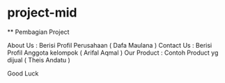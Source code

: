 # project-mid

** Pembagian Project

About Us : Berisi Profil Perusahaan ( Dafa Maulana )
Contact Us : Berisi Profil Anggota kelompok ( Arifal Aqmal )
Our Product : Contoh Product yg dijual ( Theis Andatu )

Good Luck

